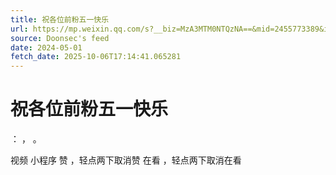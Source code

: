 ```yaml
---
title: 祝各位前粉五一快乐
url: https://mp.weixin.qq.com/s?__biz=MzA3MTM0NTQzNA==&mid=2455773389&idx=1&sn=cc6fdb5ab8c89f34671a611570929b33
source: Doonsec's feed
date: 2024-05-01
fetch_date: 2025-10-06T17:14:41.065281
---
```


# 祝各位前粉五一快乐

：
，
。

视频
小程序
赞
，轻点两下取消赞
在看
，轻点两下取消在看